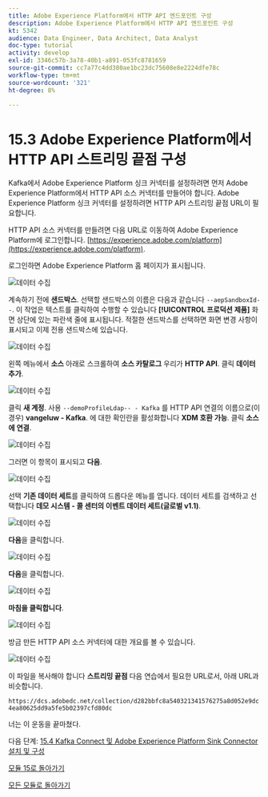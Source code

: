 ```yaml
---
title: Adobe Experience Platform에서 HTTP API 엔드포인트 구성
description: Adobe Experience Platform에서 HTTP API 엔드포인트 구성
kt: 5342
audience: Data Engineer, Data Architect, Data Analyst
doc-type: tutorial
activity: develop
exl-id: 3346c57b-3a78-40b1-a891-053fc8781659
source-git-commit: cc7a77c4dd380ae1bc23dc75608e8e2224dfe78c
workflow-type: tm+mt
source-wordcount: '321'
ht-degree: 8%

---
```


# 15.3 Adobe Experience Platform에서 HTTP API 스트리밍 끝점 구성

Kafka에서 Adobe Experience Platform 싱크 커넥터를 설정하려면 먼저 Adobe Experience Platform에서 HTTP API 소스 커넥터를 만들어야 합니다. Adobe Experience Platform 싱크 커넥터를 설정하려면 HTTP API 스트리밍 끝점 URL이 필요합니다.

HTTP API 소스 커넥터를 만들려면 다음 URL로 이동하여 Adobe Experience Platform에 로그인합니다. [https://experience.adobe.com/platform](https://experience.adobe.com/platform).

로그인하면 Adobe Experience Platform 홈 페이지가 표시됩니다.

![데이터 수집](../module2/images/home.png)

계속하기 전에 **샌드박스**. 선택할 샌드박스의 이름은 다음과 같습니다 ``--aepSandboxId--``. 이 작업은 텍스트를 클릭하여 수행할 수 있습니다 **[!UICONTROL 프로덕션 제품]** 화면 상단에 있는 파란색 줄에 표시됩니다. 적절한 샌드박스를 선택하면 화면 변경 사항이 표시되고 이제 전용 샌드박스에 있습니다.

![데이터 수집](../module2/images/sb1.png)

왼쪽 메뉴에서 **소스** 아래로 스크롤하여 **소스 카탈로그** 우리가 **HTTP API**. 클릭 **데이터 추가**.

![데이터 수집](./images/kaep1.png)

클릭 **새 계정**. 사용 `--demoProfileLdap-- - Kafka` 를 HTTP API 연결의 이름으로(이 경우) **vangeluw - Kafka**. 에 대한 확인란을 활성화합니다 **XDM 호환 가능**. 클릭 **소스에 연결**.

![데이터 수집](./images/kaep2.png)

그러면 이 항목이 표시되고 **다음**.

![데이터 수집](./images/kaep3.png)

선택 **기존 데이터 세트**&#x200B;를 클릭하여 드롭다운 메뉴를 엽니다. 데이터 세트를 검색하고 선택합니다 **데모 시스템 - 콜 센터의 이벤트 데이터 세트(글로벌 v1.1)**.

![데이터 수집](./images/kaep4.png)

**다음**&#x200B;을 클릭합니다.

![데이터 수집](./images/kaep6.png)

**다음**&#x200B;을 클릭합니다.

![데이터 수집](./images/kaep7.png)

**마침을 클릭합니다**.

![데이터 수집](./images/kaep8.png)

방금 만든 HTTP API 소스 커넥터에 대한 개요를 볼 수 있습니다.

![데이터 수집](./images/kaep9.png)

이 파일을 복사해야 합니다 **스트리밍 끝점** 다음 연습에서 필요한 URL로서, 아래 URL과 비슷합니다.

`https://dcs.adobedc.net/collection/d282bbfc8a540321341576275a8d052e9dc4ea80625dd9a5fe5b02397cfd80dc`

너는 이 운동을 끝마쳤다.

다음 단계: [15.4 Kafka Connect 및 Adobe Experience Platform Sink Connector 설치 및 구성](./ex4.md)

[모듈 15로 돌아가기](./aep-apache-kafka.md)

[모든 모듈로 돌아가기](../../overview.md)
